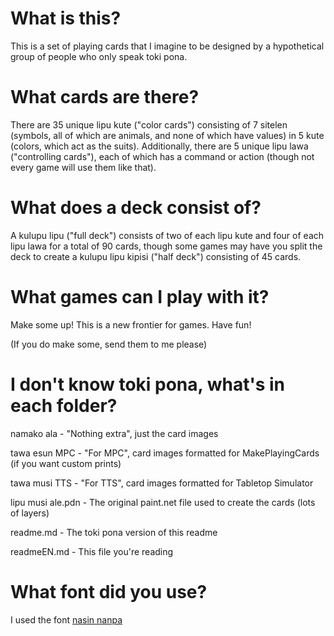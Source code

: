 # What is this?
This is a set of playing cards that I imagine to be designed by a hypothetical group of people who only speak toki pona.

# What cards are there?
There are 35 unique lipu kute ("color cards") consisting of 7 sitelen (symbols, all of which are animals, and none of which have values) in 5 kute (colors, which act as the suits). Additionally, there are 5 unique lipu lawa ("controlling cards"), each of which has a command or action (though not every game will use them like that). 

# What does a deck consist of?
A kulupu lipu ("full deck") consists of two of each lipu kute and four of each lipu lawa for a total of 90 cards, though some games may have you split the deck to create a kulupu lipu kipisi ("half deck") consisting of 45 cards.

# What games can I play with it?
Make some up! This is a new frontier for games. Have fun!

(If you do make some, send them to me please)

# I don't know toki pona, what's in each folder?
namako ala - "Nothing extra", just the card images

tawa esun MPC - "For MPC", card images formatted for MakePlayingCards (if you want custom prints)

tawa musi TTS - "For TTS", card images formatted for Tabletop Simulator

lipu musi ale.pdn - The original paint.net file used to create the cards (lots of layers)

readme.md - The toki pona version of this readme

readmeEN.md - This file you're reading

# What font did you use?

I used the font [nasin nanpa](https://github.com/etbcor/nasin-nanpa)
